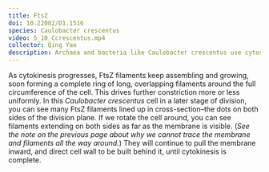 ```yaml
---
title: FtsZ
doi: 10.22002/D1.1516
species: Caulobacter crescentus
video: 5_10_Ccrescentus.mp4
collector: Qing Yao
description: Archaea and bacteria like Caulobacter crescentus use cytoskeletal filaments of FtsZ to constrict their cell envelope during cytokinesis
---
```


As cytokinesis progresses, FtsZ filaments keep assembling and growing, soon forming a complete ring of long, overlapping filaments around the full circumference of the cell. This drives further constriction more or less uniformly. In this *Caulobacter crescentus* cell in a later stage of division, you can see many FtsZ filaments lined up in cross-section–the dots on both sides of the division plane. If we rotate the cell around, you can see filaments extending on both sides as far as the membrane is visible. (*See the note on the previous page about why we cannot trace the membrane and filaments all the way around.*) They will continue to pull the membrane inward, and direct cell wall to be built behind it, until cytokinesis is complete.


